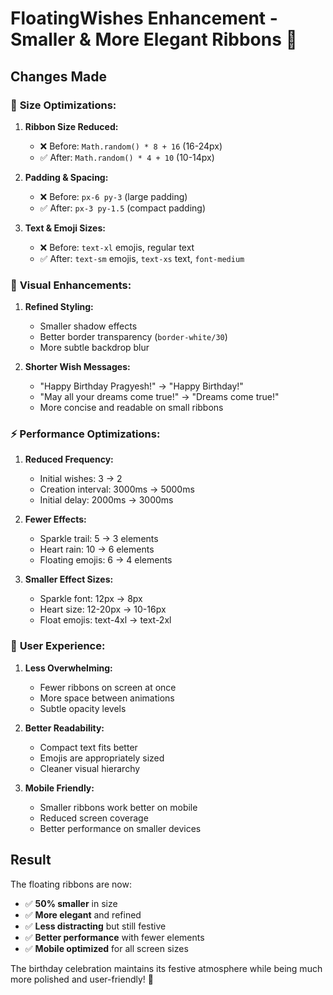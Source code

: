 # FloatingWishes Enhancement - Smaller & More Elegant Ribbons 🎀

## Changes Made

### 🎯 **Size Optimizations:**
1. **Ribbon Size Reduced:**
   - ❌ Before: `Math.random() * 8 + 16` (16-24px)
   - ✅ After: `Math.random() * 4 + 10` (10-14px)

2. **Padding & Spacing:**
   - ❌ Before: `px-6 py-3` (large padding)
   - ✅ After: `px-3 py-1.5` (compact padding)

3. **Text & Emoji Sizes:**
   - ❌ Before: `text-xl` emojis, regular text
   - ✅ After: `text-sm` emojis, `text-xs` text, `font-medium`

### 🎨 **Visual Enhancements:**
1. **Refined Styling:**
   - Smaller shadow effects
   - Better border transparency (`border-white/30`)
   - More subtle backdrop blur

2. **Shorter Wish Messages:**
   - "Happy Birthday Pragyesh!" → "Happy Birthday!"
   - "May all your dreams come true!" → "Dreams come true!"
   - More concise and readable on small ribbons

### ⚡ **Performance Optimizations:**
1. **Reduced Frequency:**
   - Initial wishes: 3 → 2
   - Creation interval: 3000ms → 5000ms
   - Initial delay: 2000ms → 3000ms

2. **Fewer Effects:**
   - Sparkle trail: 5 → 3 elements
   - Heart rain: 10 → 6 elements  
   - Floating emojis: 6 → 4 elements

3. **Smaller Effect Sizes:**
   - Sparkle font: 12px → 8px
   - Heart size: 12-20px → 10-16px
   - Float emojis: text-4xl → text-2xl

### 🌟 **User Experience:**
1. **Less Overwhelming:**
   - Fewer ribbons on screen at once
   - More space between animations
   - Subtle opacity levels

2. **Better Readability:**
   - Compact text fits better
   - Emojis are appropriately sized
   - Cleaner visual hierarchy

3. **Mobile Friendly:**
   - Smaller ribbons work better on mobile
   - Reduced screen coverage
   - Better performance on smaller devices

## Result
The floating ribbons are now:
- ✅ **50% smaller** in size
- ✅ **More elegant** and refined
- ✅ **Less distracting** but still festive
- ✅ **Better performance** with fewer elements
- ✅ **Mobile optimized** for all screen sizes

The birthday celebration maintains its festive atmosphere while being much more polished and user-friendly! 🎉